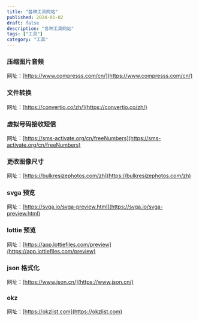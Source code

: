 ```yaml
---
title: "各种工具网站"
published: 2024-01-02
draft: false
description: "各种工具网站"
tags: ["工具"]
category: "工具"
---
```


### 压缩图片音频

网址：[https://www.compresss.com/cn/](https://www.compresss.com/cn/)

### 文件转换

网址：[https://convertio.co/zh/](https://convertio.co/zh/)

### 虚拟号码接收短信

网址：[https://sms-activate.org/cn/freeNumbers](https://sms-activate.org/cn/freeNumbers)

### 更改图像尺寸

网址：[https://bulkresizephotos.com/zh](https://bulkresizephotos.com/zh)

### svga 预览

网址：[https://svga.io/svga-preview.html](https://svga.io/svga-preview.html)

### lottie 预览

网址：[https://app.lottiefiles.com/preview](https://app.lottiefiles.com/preview)

### json 格式化

网址：[https://www.json.cn/](https://www.json.cn/)

### okz

网址：[https://okzlist.com](https://okzlist.com)
